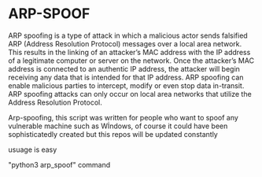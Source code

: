 # ARP-SPOOF

ARP spoofing is a type of attack in which a malicious actor sends falsified ARP (Address Resolution Protocol) messages over a local area network. This results in the linking of an attacker’s MAC address with the IP address of a legitimate computer or server on the network. Once the attacker’s MAC address is connected to an authentic IP address, the attacker will begin receiving any data that is intended for that IP address. ARP spoofing can enable malicious parties to intercept, modify or even stop data in-transit. ARP spoofing attacks can only occur on local area networks that utilize the Address Resolution Protocol.


Arp-spoofing, this script was written for people who want to spoof any vulnerable machine such as Wİndows, of course it could have been sophisticatedly created but this repos will be updated constantly 


usuage is easy 

"python3 arp_spoof" command
